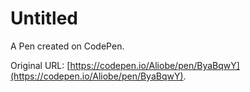 # Untitled

A Pen created on CodePen.

Original URL: [https://codepen.io/Aliobe/pen/ByaBqwY](https://codepen.io/Aliobe/pen/ByaBqwY).

